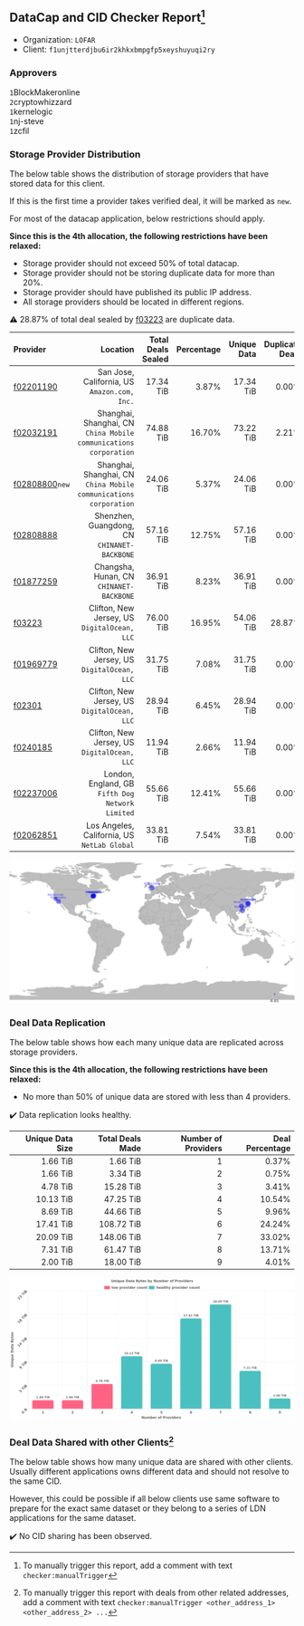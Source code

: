 ## DataCap and CID Checker Report[^1]
 - Organization: `LOFAR`
 - Client: `f1unjtterdjbu6ir2khkxbmpgfp5xeyshuyuqi2ry`
### Approvers
`1`BlockMakeronline<br/>`2`cryptowhizzard<br/>`1`kernelogic<br/>`1`nj-steve<br/>`1`zcfil


### Storage Provider Distribution
The below table shows the distribution of storage providers that have stored data for this client.

If this is the first time a provider takes verified deal, it will be marked as `new`.

For most of the datacap application, below restrictions should apply.

**Since this is the 4th allocation, the following restrictions have been relaxed:**
 - Storage provider should not exceed 50% of total datacap.
 - Storage provider should not be storing duplicate data for more than 20%.
 - Storage provider should have published its public IP address.
 - All storage providers should be located in different regions.

⚠️ 28.87% of total deal sealed by [f03223](https://filfox.info/en/address/f03223) are duplicate data.

| Provider                                                    |                                                             Location | Total Deals Sealed | Percentage | Unique Data | Duplicate Deals |
| :---------------------------------------------------------- | -------------------------------------------------------------------: | -----------------: | ---------: | ----------: | --------------: |
| [f02201190](https://filfox.info/en/address/f02201190)       |                      San Jose, California, US<br/>`Amazon.com, Inc.` |          17.34 TiB |      3.87% |   17.34 TiB |           0.00% |
| [f02032191](https://filfox.info/en/address/f02032191)       | Shanghai, Shanghai, CN<br/>`China Mobile communications corporation` |          74.88 TiB |     16.70% |   73.22 TiB |           2.21% |
| [f02808800](https://filfox.info/en/address/f02808800)`new`  | Shanghai, Shanghai, CN<br/>`China Mobile communications corporation` |          24.06 TiB |      5.37% |   24.06 TiB |           0.00% |
| [f02808888](https://filfox.info/en/address/f02808888)       |                      Shenzhen, Guangdong, CN<br/>`CHINANET-BACKBONE` |          57.16 TiB |     12.75% |   57.16 TiB |           0.00% |
| [f01877259](https://filfox.info/en/address/f01877259)       |                          Changsha, Hunan, CN<br/>`CHINANET-BACKBONE` |          36.91 TiB |      8.23% |   36.91 TiB |           0.00% |
| [f03223](https://filfox.info/en/address/f03223)             |                      Clifton, New Jersey, US<br/>`DigitalOcean, LLC` |          76.00 TiB |     16.95% |   54.06 TiB |          28.87% |
| [f01969779](https://filfox.info/en/address/f01969779)       |                      Clifton, New Jersey, US<br/>`DigitalOcean, LLC` |          31.75 TiB |      7.08% |   31.75 TiB |           0.00% |
| [f02301](https://filfox.info/en/address/f02301)             |                      Clifton, New Jersey, US<br/>`DigitalOcean, LLC` |          28.94 TiB |      6.45% |   28.94 TiB |           0.00% |
| [f0240185](https://filfox.info/en/address/f0240185)         |                      Clifton, New Jersey, US<br/>`DigitalOcean, LLC` |          11.94 TiB |      2.66% |   11.94 TiB |           0.00% |
| [f02237006](https://filfox.info/en/address/f02237006)       |                  London, England, GB<br/>`Fifth Dog Network Limited` |          55.66 TiB |     12.41% |   55.66 TiB |           0.00% |
| [f02062851](https://filfox.info/en/address/f02062851)       |                      Los Angeles, California, US<br/>`NetLab Global` |          33.81 TiB |      7.54% |   33.81 TiB |           0.00% |

<img src="https://raw.githubusercontent.com/data-preservation-programs/filplus-checker-assets/main/filecoin-project/filecoin-plus-large-datasets/issues/2062/1701098891440.png"/>

### Deal Data Replication
The below table shows how each many unique data are replicated across storage providers.


**Since this is the 4th allocation, the following restrictions have been relaxed:**
- No more than 50% of unique data are stored with less than 4 providers.

✔️ Data replication looks healthy.

| Unique Data Size | Total Deals Made | Number of Providers | Deal Percentage |
| ---------------: | ---------------: | ------------------: | --------------: |
|         1.66 TiB |         1.66 TiB |                   1 |           0.37% |
|         1.66 TiB |         3.34 TiB |                   2 |           0.75% |
|         4.78 TiB |        15.28 TiB |                   3 |           3.41% |
|        10.13 TiB |        47.25 TiB |                   4 |          10.54% |
|         8.69 TiB |        44.66 TiB |                   5 |           9.96% |
|        17.41 TiB |       108.72 TiB |                   6 |          24.24% |
|        20.09 TiB |       148.06 TiB |                   7 |          33.02% |
|         7.31 TiB |        61.47 TiB |                   8 |          13.71% |
|         2.00 TiB |        18.00 TiB |                   9 |           4.01% |

<img src="https://raw.githubusercontent.com/data-preservation-programs/filplus-checker-assets/main/filecoin-project/filecoin-plus-large-datasets/issues/2062/1701098892291.png"/>

### Deal Data Shared with other Clients[^3]
The below table shows how many unique data are shared with other clients.
Usually different applications owns different data and should not resolve to the same CID.

However, this could be possible if all below clients use same software to prepare for the exact same dataset or they belong to a series of LDN applications for the same dataset.

✔️ No CID sharing has been observed.

[^1]: To manually trigger this report, add a comment with text `checker:manualTrigger`

[^2]: Deals from those addresses are combined into this report as they are specified with `checker:manualTrigger`

[^3]: To manually trigger this report with deals from other related addresses, add a comment with text `checker:manualTrigger <other_address_1> <other_address_2> ...`

